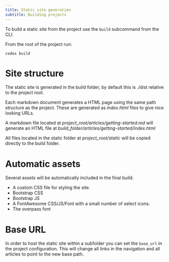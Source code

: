 ```yaml
---
title: Static site generation
subtitle: Building projects
---
```


To build a static site from the project use the `build` subcommand from the 
CLI.

From the root of the project run:

```
codex build
```


# Site structure

The static site is generated in the build folder, by default this is ./dist 
relative to the project root.

Each markdown document generates a HTML page using the same path structure as
the project. These are generated as _index.html_ files to give nice looking 
URLs.

A markdown file located at _project_root/articles/getting-started.md_ will 
generate an HTML file at _build_folder/articles/getting-started/index.html_ 

All files located in the static folder at _project_root/static_ will be copied 
directly to the build folder.


# Automatic assets

Several assets will be automatically included in the final build. 

- A custom CSS file for styling the site.
- Bootstrap CSS 
- Bootstrap JS 
- A FontAwesome CSS/JS/Font with a small number of select icons.
- The overpass font


# Base URL

In order to host the static site within a subfolder you can set the `base_url`
in the project configuration. This will change all links in the navigation and 
all articles to point to the new base path.
